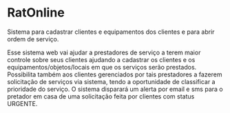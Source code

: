 # RatOnline
Sistema para cadastrar clientes e equipamentos dos clientes e para abrir ordem de serviço.

Esse sistema web vai ajudar a prestadores de serviço a terem maior controle sobre seus clientes ajudando a cadastrar os clientes e os equipamentos/objetos/locais em que os serviços serão prestados.
Possibilita também aos clientes gerenciados por tais prestadores a fazerem solicitação de serviços via sistema, tendo a oportunidade de classificar a prioridade do serviço.
O sistema disparará um alerta por email e sms para o pretador em casa de uma solicitação feita por clientes com status URGENTE.
